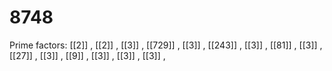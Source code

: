 # 8748

Prime factors: [[2]] , [[2]] , [[3]] , [[729]] , [[3]] , [[243]] , [[3]] , [[81]] , [[3]] , [[27]] , [[3]] , [[9]] , [[3]] , [[3]] , [[3]] , 